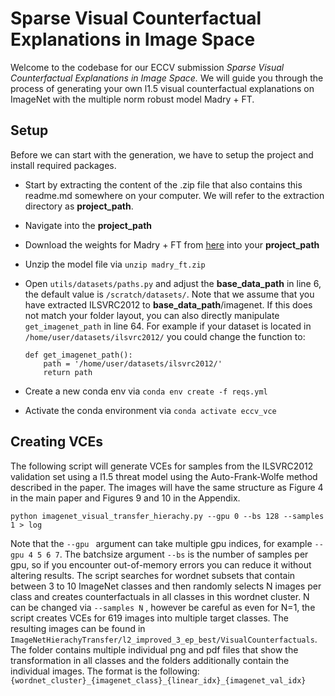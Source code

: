 # **Sparse Visual Counterfactual Explanations in Image Space**

Welcome to the codebase for our ECCV submission *Sparse Visual Counterfactual Explanations in Image Space.* We will guide you through the process of generating your own l1.5 visual counterfactual explanations on ImageNet with the multiple norm robust model Madry + FT. 
## Setup

Before we can start with the generation, we have to setup the project and install required packages.

* Start by extracting the content of the .zip file that also contains this readme.md somewhere on your computer. We will refer to the extraction directory as **project_path**.
* Navigate into the  **project_path**
* Download the weights for Madry + FT from [here](https://drive.google.com/file/d/169fhxn5X2_1-5vWTepkKJZRMdr8z4b9p/view?usp=sharing) into your **project_path**
* Unzip the model file via `unzip madry_ft.zip`
* Open `utils/datasets/paths.py` and adjust the **base_data_path** in line 6, the default value is `/scratch/datasets/`. Note that we assume that you have extracted ILSVRC2012 to  **base_data_path**/imagenet. If this does not match your folder layout, you can also directly manipulate `get_imagenet_path` in line 64. For example if your dataset is located in `/home/user/datasets/ilsvrc2012/` you could change the function to:

      def get_imagenet_path():  
	      path = '/home/user/datasets/ilsvrc2012/' 
	      return path

* Create a new conda env via `conda env create -f reqs.yml`
* Activate the conda environment via `conda activate eccv_vce
`



## Creating  VCEs

 The following script will generate VCEs for samples from the ILSVRC2012 validation set using a l1.5 threat model using the Auto-Frank-Wolfe method described in the paper. The images will have the same structure as Figure 4 in the main paper and Figures 9 and 10 in the Appendix. 

    python imagenet_visual_transfer_hierachy.py --gpu 0 --bs 128 --samples 1 > log
Note that the `--gpu ` argument can take multiple gpu indices, for example `--gpu 4 5 6 7`. The batchsize argument `--bs` is the number of samples per gpu, so if you encounter out-of-memory errors you can reduce it without altering results. The script searches for wordnet subsets that contain between 3 to 10 ImageNet classes and then randomly selects N images per class and creates counterfactuals in all classes in this wordnet cluster. N can be changed via `--samples N` , however be careful as even for N=1, the script creates VCEs for 619 images into multiple target classes. 
The resulting images can be found in `ImageNetHierachyTransfer/l2_improved_3_ep_best/VisualCounterfactuals`. The folder contains multiple individual png and pdf files that show the transformation in all classes and the folders additionally contain the individual images. The format is the following: `{wordnet_cluster}_{imagenet_class}_{linear_idx}_{imagenet_val_idx}`
